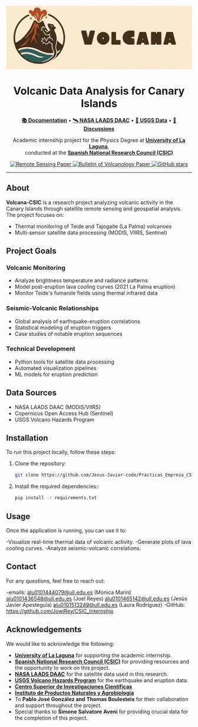 <p align="center">
  <img src="https://github.com/Jesus-Javier-code/Practicas_Empresa_CSIC/blob/main/A04_web/B_images/Banner_Volcana.png?raw=true" alt="Volcano Banner" width="800">
</p>

<h1 align="center">Volcanic Data Analysis for Canary Islands</h1>

<p align="center">
  <a href="https://github.com/JowiRey/CSIC_Internship"><strong>📚 Documentation</strong></a> •
  <a href="https://ladsweb.modaps.eosdis.nasa.gov/"><strong>🛰 NASA LAADS DAAC</strong></a> •
  <a href="https://www.usgs.gov/"><strong>🌋 USGS Data</strong></a> •
  <a href="https://github.com/Jesus-Javier-code/Practicas_Empresa_CSIC/discussions"><strong>💬 Discussions</strong></a>
</p>

<p align="center">
  Academic internship project for the Physics Degree at <a href="https://www.ull.es/University "><strong> University of La Laguna</strong></a>,<br>
  conducted at the <a href="https://www.csic.es"><strong>Spanish National Research Council (CSIC)</strong></a>
</p>

<p align="center">
  <a href="https://doi.org/10.1016/j.rse.2024.114388">
    <img src="https://img.shields.io/badge/DOI-10.1016%2Fj.rse.2024.114388-9cf" alt="Remote Sensing Paper">
  </a>
  <a href="https://doi.org/10.1007/s00445-022-01584-2">
    <img src="https://img.shields.io/badge/DOI-10.1007%2Fs00445--022--01584--2-orange" alt="Bulletin of Volcanology Paper">
  </a>
  <a href="https://github.com/Jesus-Javier-code/Practicas_Empresa_CSIC">
    <img src="https://img.shields.io/github/stars/Jesus-Javier-code/Practicas_Empresa_CSIC?style=social" alt="GitHub stars">
  </a>
</p>

---

## About
**Volcana-CSIC** is a research project analyzing volcanic activity in the Canary Islands through satellite remote sensing and geospatial analysis. The project focuses on:

- Thermal monitoring of Teide and Tajogaite (La Palma) volcanoes
- Multi-sensor satellite data processing (MODIS, VIIRS, Sentinel)

## Project Goals

### Volcanic Monitoring
- Analyze brightness temperature and radiance patterns
- Model post-eruption lava cooling curves (2021 La Palma eruption)
- Monitor Teide's fumarole fields using thermal infrared data

### Seismic-Volcanic Relationships
- Global analysis of earthquake-eruption correlations
- Statistical modeling of eruption triggers
- Case studies of notable eruption sequences

### Technical Development
- Python tools for satellite data processing
- Automated visualization pipelines
- ML models for eruption prediction

## Data Sources
- NASA LAADS DAAC (MODIS/VIIRS)
- Copernicus Open Access Hub (Sentinel)
- USGS Volcano Hazards Program

## Installation

To run this project locally, follow these steps:

1. Clone the repository:
   ```bash
   git clone https://github.com/Jesus-Javier-code/Practicas_Empresa_CSIC.git
2. Install the required dependencies::
   ```bash
   pip install -r requirements.txt
   
## Usage
Once the application is running, you can use it to:

-Visualize real-time thermal data of volcanic activity.
-Generate plots of lava cooling curves.
-Analyze seismic-volcanic correlations.

## Contact
For any questions, feel free to reach out:

-emails: alu0101444079@ull.edu.es (Mónica Marín)
         alu0101436548@ull.edu.es (Joel Reyes)
         alu0101465142@ull.edu.es (Jesús Javier Apesteguía)
         alu0101513249@ull.edu.es (Laura Rodríguez)
-GitHub: https://github.com/JowiRey/CSIC_Internship


## Acknowledgements

We would like to acknowledge the following:

- **[University of La Laguna](https://www.ull.es/)** for supporting the academic internship.
- **[Spanish National Research Council (CSIC)](https://www.csic.es)** for providing resources and the opportunity to work on this project.
- **[NASA LAADS DAAC](https://ladsweb.modaps.eosdis.nasa.gov/)** for the satellite data used in this research.
- **[USGS Volcano Hazards Program](https://www.usgs.gov/)** for the earthquake and eruption data.
- **[Centro Superior de Investigaciones Científicas](https://www.csic.es/es)**
- **[Instituto de Productos Naturales y Agrobiología](https://ipna.csic.es/)**
- To **Pablo José González and Thomas Boulesteix** for their collaboration and support throughout the project.
- Special thanks to **Simone Salvatore Aveni** for providing crucial data for the completion of this project.


